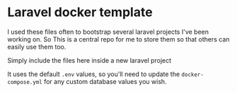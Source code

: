 # Laravel docker template

I used these files often to bootstrap several laravel projects I've been working on. So This is a central repo for me to store them so that others can easily use them too.

Simply include the files here inside a new laravel project

It uses the default `.env` values, so you'll need to update the `docker-compose.yml` for any custom database values you wish.

